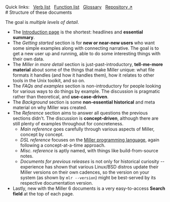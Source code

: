 <!---  PLEASE DO NOT EDIT DIRECTLY. EDIT THE .md.in FILE PLEASE. --->
<div>
<span class="quicklinks">
Quick links:
&nbsp;
<a class="quicklink" href="../reference-verbs/index.html">Verb list</a>
&nbsp;
<a class="quicklink" href="../reference-dsl-builtin-functions/index.html">Function list</a>
&nbsp;
<a class="quicklink" href="../glossary/index.html">Glossary</a>
&nbsp;
<a class="quicklink" href="https://github.com/johnkerl/miller" target="_blank">Repository ↗</a>
</span>
</div>
# Structure of these documents

The goal is _multiple levels of detail_.

* The [Introduction page](index.md) is the shortest: headlines and **essential summary**.
* The _Getting started_ section is for **new or near-new users** who want some simple examples along with connecting narrative. The goal is to get a new user up and running, able to do some interesting things with their own data.
* The _Miller in more detail_ section is just-past-introductory, **tell-me-more material** about some of the things that make Miller unique: what file formats it handles (and how it handles them), how it relates to other tools in the Unix toolkit, and so on.
* The _FAQs and examples_ section is non-introductory for people looking for various ways to do things by example. The discussion is pragmatic rather than theoretical, and **use-case-driven**.
* The _Background_ section is some **non-essential historical** and meta material on why Miller was created.
* The _Reference_ section aims to answer all questions the previous sections didn't. The discussion is **concept-driven**, although there are still plenty of examples throughout for concreteness.
    * _Main reference_ goes carefully through various aspects of Miller, concept by concept.
    * _DSL reference_ focuses on the [Miller programming language](programming-language.md), again following a concept-at-a-time approach.
    * _Misc. reference_ is aptly named, with things like build-from-source notes.
    * _Documents for previous releases_ is not only for historical curiosity -- experience has shown that various Linux/BSD distros update their Miller versions on their own cadences, so the version on your system (as shown by `mlr --version`) might be best-served by its respective documentation version.
* Lastly, new with the Miller 6 documents is a very easy-to-access **Search field** at the top of each page.
